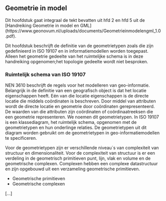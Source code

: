 ## Geometrie in model

<p class='note'>Dit hoofdstuk gaat integraal de tekt bevatten uit hfd 2 en hfd 5 uit de [Handreiking Geometrie in model en GML](https://www.geonovum.nl/uploads/documents/Geometrieinmodelengml_1.0.pdf). </p>

Dit hoofdstuk beschrijft de definitie van de geometrietypen zoals die zijn gedefinieerd in ISO
19107 en in informatiemodellen worden toegepast. Alleen het geometrie gedeelte van het
ruimtelijke schema is in deze handreiking opgenomen;het topologie gedeelte wordt niet
besproken.

### Ruimtelijk schema van ISO 19107

NEN 3610 beschrijft de regels voor het modelleren van geo-informatie. Belangrijk in de definitie van een
geografisch object is dat het locatie eigenschappen heeft. Eén van die locatie eigenschappen is de directe
locatie die middels coördinaten is beschreven. Door middel van attributen wordt de directe locatie en
geometrie door coördinaten gerepresenteerd. De waarden van die attributen zijn coördinaten of
coördinaatreeksen die een geometrie representeren. We noemen dit geometrietypen. In ISO 19107 is een
klassediagram, het ruimtelijk schema, opgenomen met de geometrietypen en hun onderlinge relaties. De
geometrietypen uit dit diagram worden gebruikt om de geometrietypen in geo-informatiemodellen te
specificeren.

Voor de geometrietypen zijn er verschillende niveau´s van complexiteit van structuur en dimensionaliteit.
Voor de complexiteit van structuur is er een verdeling in de geometrisch primitieven punt, lijn, vlak en
volume en de geometrische complexen. Complexen hebben een complexe datastructuur en zijn
opgebouwd uit een verzameling geometrische primitieven.

- Geometrische primitieven
- Geometrische complexen

[...]